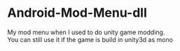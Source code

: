 # Android-Mod-Menu-dll
My mod menu when I used to do unity game modding. <br/>
You can still use it if the game is build in unity3d as mono
